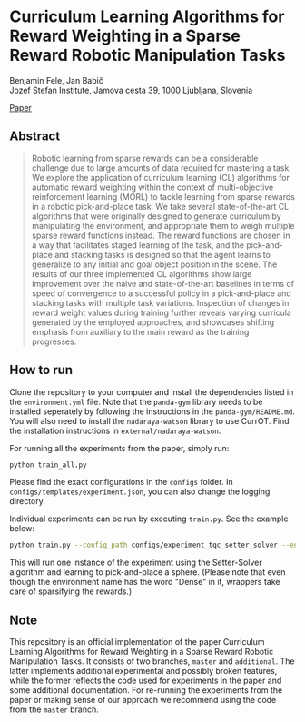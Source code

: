 # Curriculum Learning Algorithms for Reward Weighting in a Sparse Reward Robotic Manipulation Tasks

Benjamin Fele, Jan Babič<br>
Jozef Stefan Institute, Jamova cesta 39, 1000 Ljubljana, Slovenia <br>

[Paper](https://ieeexplore.ieee.org/document/10918640)

## Abstract

>Robotic learning from sparse rewards can be a considerable challenge due to large amounts of data required for mastering a task. We explore the application of curriculum learning (CL) algorithms for automatic reward weighting within the context of multi-objective reinforcement learning (MORL) to tackle learning from sparse rewards in a robotic pick-and-place task. We take several state-of-the-art CL algorithms that were originally designed to generate curriculum by manipulating the environment, and appropriate them to weigh multiple sparse reward functions instead. The reward functions are chosen in a way that facilitates staged learning of the task, and the pick-and-place and stacking tasks is designed so that the agent learns to generalize to any initial and goal object position in the scene.
The results of our three implemented CL algorithms show large improvement over the naive and state-of-the-art baselines in terms of speed of convergence to a successful policy in a pick-and-place and stacking tasks with multiple task variations. Inspection of changes in reward weight values during training further reveals varying curricula generated by the employed approaches, and showcases shifting emphasis from auxiliary to the main reward as the training progresses.

## How to run

Clone the repository to your computer and install the dependencies listed in the `environment.yml` file. Note that the `panda-gym` library needs to be installed seperately by following the instructions in the `panda-gym/README.md`. You will also need to install the `nadaraya-watson` library to use CurrOT. Find the installation instructions in `external/nadaraya-watson`.

For running all the experiments from the paper, simply run:
```bash
python train_all.py
```

Please find the exact configurations in the `configs` folder. In `configs/templates/experiment.json`, you can also change the logging directory.

Individual experiments can be run by executing `train.py`. See the example below:
```bash
python train.py --config_path configs/experiment_tqc_setter_solver --env_name PandaMultiRewardPickAndPlaceSphereDense-v3
```

This will run one instance of the experiment using the Setter-Solver algorithm and learning to pick-and-place a sphere. (Please note that even though the environment name has the word "Dense" in it, wrappers take care of sparsifying the rewards.)

## Note

This repository is an official implementation of the paper Curriculum Learning Algorithms for Reward Weighting in a Sparse Reward Robotic Manipulation Tasks. It consists of two branches, `master` and `additional`. The latter implements additional experimental and possibly broken features, while the former reflects the code used for experiments in the paper and some additional documentation. For re-running the experiments from the paper or making sense of our approach we recommend using the code from the `master` branch.
